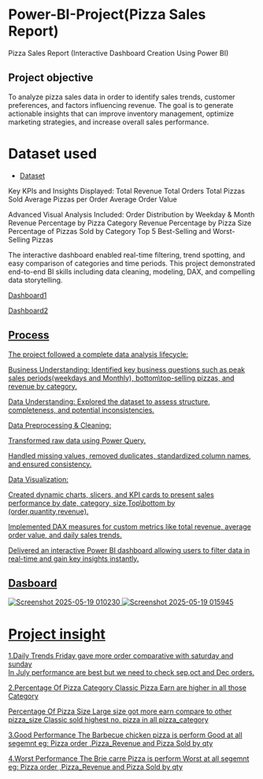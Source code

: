 # Power-BI-Project(Pizza Sales Report)

Pizza Sales Report (Interactive Dashboard Creation Using Power BI)
## Project objective 
To analyze pizza sales data in order to identify sales trends, customer preferences, and factors influencing revenue. The goal is to generate actionable insights that can improve inventory management, optimize marketing strategies, and increase overall sales performance.

# Dataset used 
- <a href="https://github.com/amitbhowate/Power-BI-Project-/blob/main/pizza_sales_excel_file%20(1).xlsx">Dataset</a>

Key KPIs and Insights Displayed:
Total Revenue
Total Orders
Total Pizzas Sold
Average Pizzas per Order
Average Order Value

Advanced Visual Analysis Included:
Order Distribution by Weekday & Month
Revenue Percentage by Pizza Category
Revenue Percentage by Pizza Size
Percentage of Pizzas Sold by Category
Top 5 Best-Selling and Worst-Selling Pizzas

The interactive dashboard enabled real-time filtering, trend spotting, and easy comparison of categories and time periods.
This project demonstrated end-to-end BI skills including data cleaning, modeling, DAX, and compelling data storytelling.

 <a href="https://github.com/amitbhowate/Power-BI-Project-/blob/main/Screenshot%202025-05-19%20010230.png"> Dashboard1
 
 <a href ="https://github.com/amitbhowate/Power-BI-Project-/blob/main/Screenshot%202025-05-19%20010027.png">Dashboard2

## Process 
The project followed a complete data analysis lifecycle:

Business Understanding: Identified key business questions such as peak sales periods(weekdays and Monthly), bottom\top-selling pizzas, and revenue by category.

Data Understanding: Explored the dataset to assess structure, completeness, and potential inconsistencies.

Data Preprocessing & Cleaning:

Transformed raw data using Power Query.

Handled missing values, removed duplicates, standardized column names, and ensured consistency.

Data Visualization:

Created dynamic charts, slicers, and KPI cards to present sales performance by date, category, size,Top\bottom by (order,quantity,revenue).

Implemented DAX measures for custom metrics like total revenue, average order value, and daily sales trends.

Delivered an interactive Power BI dashboard allowing users to filter data in real-time and gain key insights instantly.

 ## Dasboard  
![Screenshot 2025-05-19 010230](https://github.com/user-attachments/assets/443951f5-c5b5-4cf7-8491-a71cbd142031)
![Screenshot 2025-05-19 015945](https://github.com/user-attachments/assets/6c832629-55aa-4c0e-b7da-11bc237c1313)

# Project insight
1.Daily Trends 
  Friday gave more order comparative with saturday and sunday  
  In July performance are best but we need to check sep,oct and Dec orders. 
  
2.Percentage Of Pizza Category
Classic Pizza Earn are higher in all those Category

Percentage Of Pizza Size
Large size got more earn  compare to other pizza_size 
Classic sold highest no. pizza in all pizza_category

3.Good Performance 
The Barbecue chicken pizza is perform Good  at all segemnt eg:
Pizza order  ,Pizza_Revenue and Pizza Sold by qty

4.Worst Performance 
The Brie carre Pizza is perform Worst  at all segemnt eg:
Pizza order  ,Pizza_Revenue and Pizza Sold by qty



      
